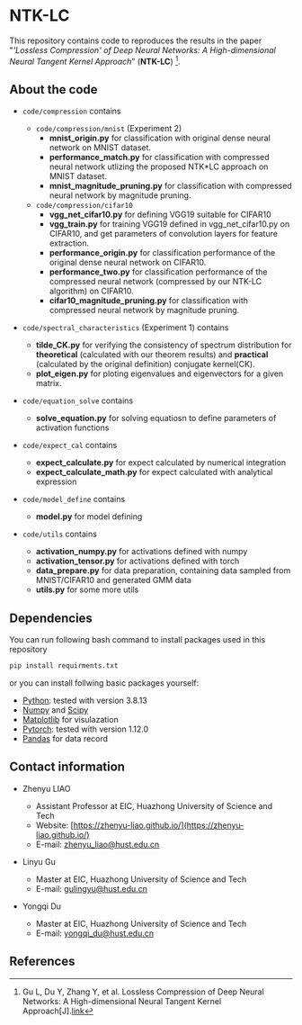 # NTK-LC

This repository contains code to reproduces the results in the paper "*'Lossless Compression' of Deep Neural Networks: A High-dimensional Neural Tangent Kernel Approach*" (**NTK-LC**) [^1].

## About the code

* `code/compression` contains 
  * `code/compression/mnist` (Experiment 2)
    * **mnist_origin.py** for classification with original dense neural network on MNIST dataset.
    * **performance_match.py** for classification with compressed neural network utlizing the proposed NTK*LC approach on MNIST dataset.
    * **mnist_magnitude_pruning.py** for classification with compressed neural network by magnitude pruning.
  * `code/compression/cifar10`
    * **vgg_net_cifar10.py** for defining VGG19 suitable for CIFAR10
    * **vgg_train.py** for training VGG19 defined in vgg_net_cifar10.py on CIFAR10, and get parameters of convolution layers for feature extraction.
    * **performance_origin.py** for classification performance of the original dense neural network on CIFAR10.
    * **performance_two.py** for classification performance of the compressed neural network (compressed by our NTK-LC algorithm) on CIFAR10.
    * **cifar10_magnitude_pruning.py** for classification with compressed neural network by magnitude pruning.

* `code/spectral_characteristics` (Experiment 1) contains
  * **tilde_CK.py** for verifying the consistency of spectrum distribution for **theoretical** (calculated with our theorem results) and **practical** (calculated by the original definition) conjugate kernel(CK).
  * **plot_eigen.py** for ploting eigenvalues and eigenvectors for a given matrix.

* `code/equation_solve` contains
  * **solve_equation.py** for solving equatiosn to define parameters of activation functions

* `code/expect_cal` contains
  * **expect_calculate.py** for expect calculated by numerical integration
  * **expect_calculate_math.py** for expect calculated with analytical expression
 
* `code/model_define` contains
  * **model.py** for model defining
 
* `code/utils` contains
  * **activation_numpy.py** for activations defined with numpy
  * **activation_tensor.py** for activations defined with torch
  * **data_prepare.py** for data preparation, containing data sampled from MNIST/CIFAR10 and generated GMM data
  * **utils.py** for some more utils 

## Dependencies

You can run following bash command to install packages used in this repository
```bash
pip install requirments.txt
```

or you can install follwing basic packages yourself:

* [Python](https://www.python.org/): tested with version 3.8.13
* [Numpy](http://www.numpy.org/) and [Scipy](https://www.scipy.org/)
* [Matplotlib](http://matplotlib.org/) for visulazation
* [Pytorch](https://pytorch.org/): tested with version 1.12.0
* [Pandas](https://pandas.pydata.org/) for data record


## Contact information
* Zhenyu LIAO
  * Assistant Professor at EIC, Huazhong University of Science and Tech
  * Website: [https://zhenyu-liao.github.io/](https://zhenyu-liao.github.io/)
  * E-mail: [zhenyu_liao@hust.edu.cn](mailto:zhenyu_liao@hust.edu.cn)

* Linyu Gu
  * Master at EIC, Huazhong University of Science and Tech
  * E-mail: [gulingyu@hust.edu.cn](mailto:m202172384@hust.edu.cn)

* Yongqi Du
  * Master at EIC, Huazhong University of Science and Tech
  * E-mail: [yongqi_du@hust.edu.cn](mailto:yongqi_du@hust.edu.cn)



## References

[^1]: Gu L, Du Y, Zhang Y, et al. Lossless Compression of Deep Neural Networks: A High-dimensional Neural Tangent Kernel Approach[J].[link](https://zhenyu-liao.github.io/pdf/conf/RMT4DeepCompress_nips22.pdf)

[^2]: Ali H T, Liao Z, Couillet R. Random matrices in service of ML footprint: ternary random features with no performance loss[J]. arXiv preprint arXiv:2110.01899, 2021.[link](https://arxiv.org/abs/2110.01899)
